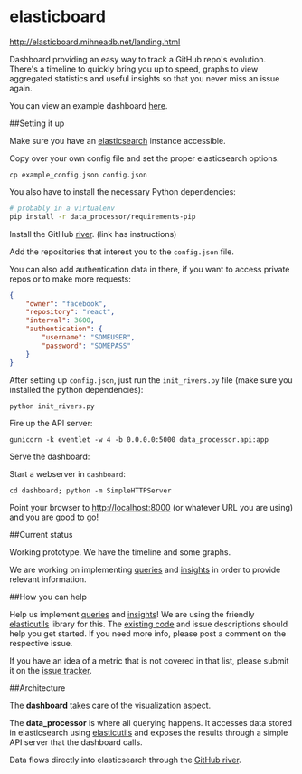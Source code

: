 elasticboard
============

http://elasticboard.mihneadb.net/landing.html

Dashboard providing an easy way to track a GitHub repo's evolution. There's a timeline to quickly bring you up to
speed, graphs to view aggregated statistics and useful insights
so that you never miss an issue again.

You can view an example dashboard
[here](http://elasticboard.mihneadb.net/#/gabrielfalcao/lettuce).

##Setting it up

Make sure you have an [elasticsearch](http://www.elasticsearch.org/download)
instance accessible.

Copy over your own config file and set the proper elasticsearch options.

    cp example_config.json config.json

You also have to install the necessary Python dependencies:

```bash
# probably in a virtualenv
pip install -r data_processor/requirements-pip
```

Install the GitHub [river](https://github.com/uberVU/elasticsearch-river-github). (link has instructions)

Add the repositories that interest you to the `config.json` file.

You can also add authentication
data in there, if you want to access private repos or to make more requests:

```json
{
    "owner": "facebook",
    "repository": "react",
    "interval": 3600,
    "authentication": {
        "username": "SOMEUSER",
        "password": "SOMEPASS"
    }
}
```

After setting up `config.json`, just run the `init_rivers.py` file (make sure you
installed the python dependencies):

```bash
python init_rivers.py
```

Fire up the API server:

	gunicorn -k eventlet -w 4 -b 0.0.0.0:5000 data_processor.api:app


Serve the dashboard:

Start a webserver in `dashboard`:

    cd dashboard; python -m SimpleHTTPServer

Point your browser to [http://localhost:8000](http://localhost:8000)
(or whatever URL you are using) and you are good to go!



##Current status

Working prototype. We have the timeline and some graphs.

We are working on implementing
[queries](https://github.com/uberVU/elasticboard/issues?labels=query&page=1&state=open) and [insights](https://github.com/uberVU/elasticboard/wiki/Insights)
in order to provide relevant information.

##How you can help

Help us implement
[queries](https://github.com/uberVU/elasticboard/issues?labels=query&page=1&state=open) and [insights](https://github.com/uberVU/elasticboard/wiki/Insights)!
We are using the friendly
[elasticutils](http://elasticutils.readthedocs.org/en/latest/) library for this.
The
[existing code](https://github.com/uberVU/elasticboard/blob/master/data_processor/queries.py)
and issue descriptions should help you get started. If you need more
info, please post a comment on the respective issue.

If you have an idea of a metric that is not covered in that list,
please submit it on the [issue tracker](https://github.com/uberVU/elasticboard/issues).


##Architecture

The **dashboard** takes care of the visualization aspect.

The **data_processor** is where all querying happens. It accesses data stored in
elasticsearch using [elasticutils](http://elasticutils.readthedocs.org/en/latest/)
and exposes the results through a simple API server that the dashboard calls.

Data flows directly into elasticsearch through the
[GitHub river](https://github.com/uberVU/elasticsearch-river-github).
